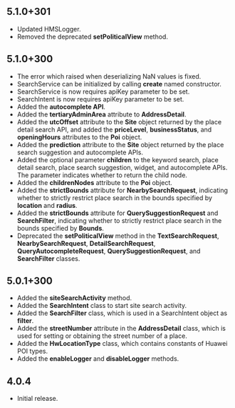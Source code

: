 ## 5.1.0+301

* Updated HMSLogger.
* Removed the deprecated **setPoliticalView** method.

## 5.1.0+300

* The error which raised when deserializing NaN values is fixed.
* SearchService can be initialized by calling **create** named constructor.
* SearchService is now requires apiKey parameter to be set.
* SearchIntent is now requires apiKey parameter to be set.
* Added the **autocomplete API**.
* Added the **tertiaryAdminArea** attribute to **AddressDetail**.
* Added the **utcOffset** attribute to the **Site** object returned by the place detail search API, and added the **priceLevel**, **businessStatus**, and **openingHours** attributes to the **Poi** object.
* Added the **prediction** attribute to the **Site** object returned by the place search suggestion and autocomplete APIs.
* Added the optional parameter **children** to the keyword search, place detail search, place search suggestion, widget, and autocomplete APIs. The parameter indicates whether to return the child node.
* Added the **childrenNodes** attribute to the **Poi** object.
* Added the **strictBounds** attribute for **NearbySearchRequest**, indicating whether to strictly restrict place search in the bounds specified by **location** and **radius**.
* Added the **strictBounds** attribute for **QuerySuggestionRequest** and **SearchFilter**, indicating whether to strictly restrict place search in the bounds specified by **Bounds**.
* Deprecated the **setPoliticalView** method in the **TextSearchRequest**, **NearbySearchRequest**, **DetailSearchRequest**, **QueryAutocompleteRequest**, **QuerySuggestionRequest**, and **SearchFilter** classes.

## 5.0.1+300

* Added the **siteSearchActivity** method.
* Added the **SearchIntent** class to start site search activity.
* Added the **SearchFilter** class, which is used in a SearchIntent object as **filter**.
* Added the **streetNumber** attribute in the **AddressDetail** class, which is used for setting or obtaining the street number of a place.
* Added the **HwLocationType** class, which contains constants of Huawei POI types.
* Added the **enableLogger** and **disableLogger** methods.

## 4.0.4

* Initial release.
